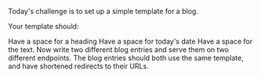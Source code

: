 Today's challenge is to set up a simple template for a blog.

Your template should:

Have a space for a heading
Have a space for today's date
Have a space for the text.
Now write two different blog entries and serve them on two different endpoints.
The blog entries should both use the same template, and have shortened redirects to their URLs.
